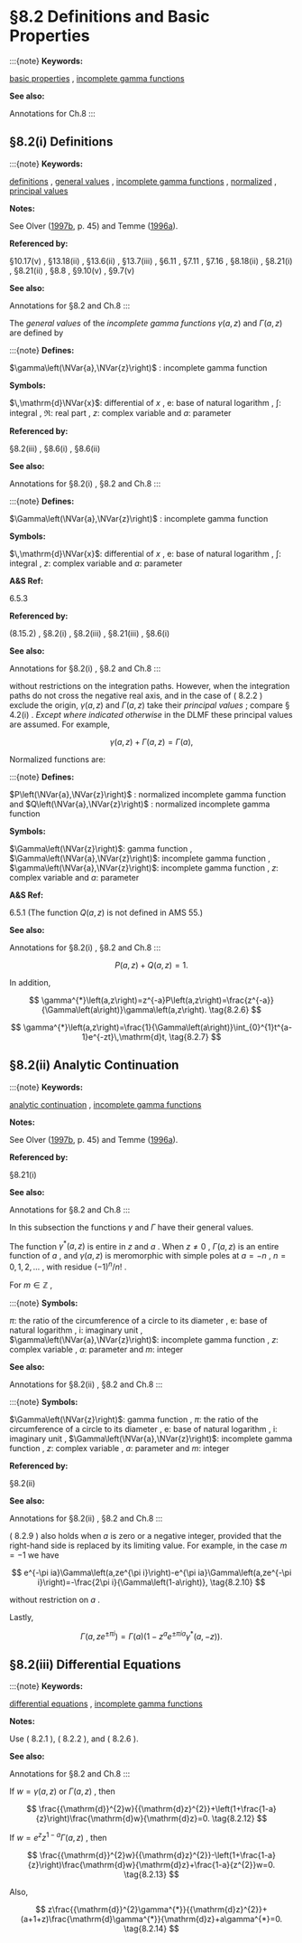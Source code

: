 # §8.2 Definitions and Basic Properties

:::{note}
**Keywords:**

[basic properties](http://dlmf.nist.gov/search/search?q=basic%20properties) , [incomplete gamma functions](http://dlmf.nist.gov/search/search?q=incomplete%20gamma%20functions)

**See also:**

Annotations for Ch.8
:::


## §8.2(i) Definitions

:::{note}
**Keywords:**

[definitions](http://dlmf.nist.gov/search/search?q=definitions) , [general values](http://dlmf.nist.gov/search/search?q=general%20values) , [incomplete gamma functions](http://dlmf.nist.gov/search/search?q=incomplete%20gamma%20functions) , [normalized](http://dlmf.nist.gov/search/search?q=normalized) , [principal values](http://dlmf.nist.gov/search/search?q=principal%20values)

**Notes:**

See Olver ([1997b](./bib/O.html#bib1809 "Asymptotics and Special Functions"), p. 45) and Temme ([1996a](./bib/T.html#bib2231 "Uniform asymptotics for the incomplete gamma functions starting from negative values of the parameters")).

**Referenced by:**

§10.17(v) , §13.18(ii) , §13.6(ii) , §13.7(iii) , §6.11 , §7.11 , §7.16 , §8.18(ii) , §8.21(i) , §8.21(ii) , §8.8 , §9.10(v) , §9.7(v)

**See also:**

Annotations for §8.2 and Ch.8
:::

The *general values* of the *incomplete gamma functions* $\gamma\left(a,z\right)$ and $\Gamma\left(a,z\right)$ are defined by

:::{note}
**Defines:**

$\gamma\left(\NVar{a},\NVar{z}\right)$ : incomplete gamma function

**Symbols:**

$\,\mathrm{d}\NVar{x}$: differential of $x$ , $\mathrm{e}$: base of natural logarithm , $\int$: integral , $\Re$: real part , $z$: complex variable and $a$: parameter

**Referenced by:**

§8.2(iii) , §8.6(i) , §8.6(ii)

**See also:**

Annotations for §8.2(i) , §8.2 and Ch.8
:::

:::{note}
**Defines:**

$\Gamma\left(\NVar{a},\NVar{z}\right)$ : incomplete gamma function

**Symbols:**

$\,\mathrm{d}\NVar{x}$: differential of $x$ , $\mathrm{e}$: base of natural logarithm , $\int$: integral , $z$: complex variable and $a$: parameter

**A&S Ref:**

6.5.3

**Referenced by:**

(8.15.2) , §8.2(i) , §8.2(iii) , §8.21(iii) , §8.6(i)

**See also:**

Annotations for §8.2(i) , §8.2 and Ch.8
:::

without restrictions on the integration paths. However, when the integration paths do not cross the negative real axis, and in the case of ( 8.2.2 ) exclude the origin, $\gamma\left(a,z\right)$ and $\Gamma\left(a,z\right)$ take their *principal values* ; compare § 4.2(i) . *Except where indicated otherwise* in the DLMF these principal values are assumed. For example,


<a id="E3"></a>
$$
\gamma\left(a,z\right)+\Gamma\left(a,z\right)=\Gamma\left(a\right), \tag{8.2.3}
$$

Normalized functions are:

:::{note}
**Defines:**

$P\left(\NVar{a},\NVar{z}\right)$ : normalized incomplete gamma function and $Q\left(\NVar{a},\NVar{z}\right)$ : normalized incomplete gamma function

**Symbols:**

$\Gamma\left(\NVar{z}\right)$: gamma function , $\Gamma\left(\NVar{a},\NVar{z}\right)$: incomplete gamma function , $\gamma\left(\NVar{a},\NVar{z}\right)$: incomplete gamma function , $z$: complex variable and $a$: parameter

**A&S Ref:**

6.5.1 (The function $Q\left(a,z\right)$ is not defined in AMS 55.)

**See also:**

Annotations for §8.2(i) , §8.2 and Ch.8
:::


<a id="E5"></a>
$$
P\left(a,z\right)+Q\left(a,z\right)=1. \tag{8.2.5}
$$

In addition,


<a id="E6"></a>
$$
\gamma^{*}\left(a,z\right)=z^{-a}P\left(a,z\right)=\frac{z^{-a}}{\Gamma\left(a\right)}\gamma\left(a,z\right). \tag{8.2.6}
$$


<a id="E7"></a>
$$
\gamma^{*}\left(a,z\right)=\frac{1}{\Gamma\left(a\right)}\int_{0}^{1}t^{a-1}e^{-zt}\,\mathrm{d}t, \tag{8.2.7}
$$


## §8.2(ii) Analytic Continuation

:::{note}
**Keywords:**

[analytic continuation](http://dlmf.nist.gov/search/search?q=analytic%20continuation) , [incomplete gamma functions](http://dlmf.nist.gov/search/search?q=incomplete%20gamma%20functions)

**Notes:**

See Olver ([1997b](./bib/O.html#bib1809 "Asymptotics and Special Functions"), p. 45) and Temme ([1996a](./bib/T.html#bib2231 "Uniform asymptotics for the incomplete gamma functions starting from negative values of the parameters")).

**Referenced by:**

§8.21(i)

**See also:**

Annotations for §8.2 and Ch.8
:::

In this subsection the functions $\gamma$ and $\Gamma$ have their general values.

The function $\gamma^{*}\left(a,z\right)$ is entire in $z$ and $a$ . When $z\neq 0$ , $\Gamma\left(a,z\right)$ is an entire function of $a$ , and $\gamma\left(a,z\right)$ is meromorphic with simple poles at $a=-n$ , $n=0,1,2,\dots$ , with residue $(-1)^{n}/n!$ .

For $m\in\mathbb{Z}$ ,

:::{note}
**Symbols:**

$\pi$: the ratio of the circumference of a circle to its diameter , $\mathrm{e}$: base of natural logarithm , $\mathrm{i}$: imaginary unit , $\gamma\left(\NVar{a},\NVar{z}\right)$: incomplete gamma function , $z$: complex variable , $a$: parameter and $m$: integer

**See also:**

Annotations for §8.2(ii) , §8.2 and Ch.8
:::

:::{note}
**Symbols:**

$\Gamma\left(\NVar{z}\right)$: gamma function , $\pi$: the ratio of the circumference of a circle to its diameter , $\mathrm{e}$: base of natural logarithm , $\mathrm{i}$: imaginary unit , $\Gamma\left(\NVar{a},\NVar{z}\right)$: incomplete gamma function , $z$: complex variable , $a$: parameter and $m$: integer

**Referenced by:**

§8.2(ii)

**See also:**

Annotations for §8.2(ii) , §8.2 and Ch.8
:::

( 8.2.9 ) also holds when $a$ is zero or a negative integer, provided that the right-hand side is replaced by its limiting value. For example, in the case $m=-1$ we have


<a id="E10"></a>
$$
e^{-\pi ia}\Gamma\left(a,ze^{\pi i}\right)-e^{\pi ia}\Gamma\left(a,ze^{-\pi i}\right)=-\frac{2\pi i}{\Gamma\left(1-a\right)}, \tag{8.2.10}
$$

without restriction on $a$ .

Lastly,


<a id="E11"></a>
$$
\Gamma\left(a,ze^{\pm\pi i}\right)=\Gamma\left(a\right)(1-z^{a}e^{\pm\pi ia}\gamma^{*}\left(a,-z\right)). \tag{8.2.11}
$$


## §8.2(iii) Differential Equations

:::{note}
**Keywords:**

[differential equations](http://dlmf.nist.gov/search/search?q=differential%20equations) , [incomplete gamma functions](http://dlmf.nist.gov/search/search?q=incomplete%20gamma%20functions)

**Notes:**

Use ( 8.2.1 ), ( 8.2.2 ), and ( 8.2.6 ).

**See also:**

Annotations for §8.2 and Ch.8
:::

If $w=\gamma\left(a,z\right)$ or $\Gamma\left(a,z\right)$ , then


<a id="E12"></a>
$$
\frac{{\mathrm{d}}^{2}w}{{\mathrm{d}z}^{2}}+\left(1+\frac{1-a}{z}\right)\frac{\mathrm{d}w}{\mathrm{d}z}=0. \tag{8.2.12}
$$

If $w=e^{z}z^{1-a}\Gamma\left(a,z\right)$ , then


<a id="E13"></a>
$$
\frac{{\mathrm{d}}^{2}w}{{\mathrm{d}z}^{2}}-\left(1+\frac{1-a}{z}\right)\frac{\mathrm{d}w}{\mathrm{d}z}+\frac{1-a}{z^{2}}w=0. \tag{8.2.13}
$$

Also,


<a id="E14"></a>
$$
z\frac{{\mathrm{d}}^{2}\gamma^{*}}{{\mathrm{d}z}^{2}}+(a+1+z)\frac{\mathrm{d}\gamma^{*}}{\mathrm{d}z}+a\gamma^{*}=0. \tag{8.2.14}
$$
